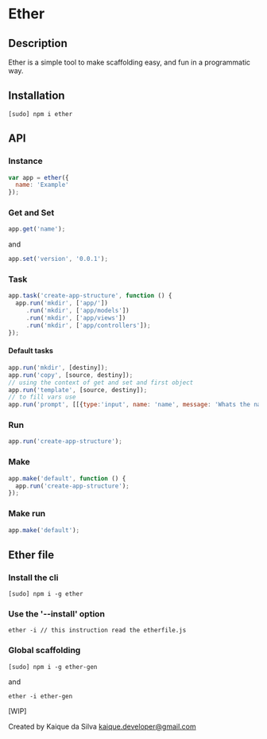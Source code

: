 # Ether

## Description

Ether is a simple tool to make scaffolding easy, and fun in
a programmatic way.

## Installation

  ```
  [sudo] npm i ether
  ```

## API

### Instance

  ```javascript
  var app = ether({
    name: 'Example'
  });
  ```

### Get and Set

  ```javascript
  app.get('name');
  ```

  and

  ```javascript
  app.set('version', '0.0.1');
  ```

### Task

  ```javascript
  app.task('create-app-structure', function () {
    app.run('mkdir', ['app/'])
       .run('mkdir', ['app/models'])
       .run('mkdir', ['app/views'])
       .run('mkdir', ['app/controllers']);
  });
  ```

#### Default tasks

  ```javascript
  app.run('mkdir', [destiny]);
  app.run('copy', [source, destiny]);
  // using the context of get and set and first object
  app.run('template', [source, destiny]);
  // to fill vars use
  app.run('prompt', [[{type:'input', name: 'name', message: 'Whats the name of that application?'}]]);
  ```

### Run

  ```javascript
  app.run('create-app-structure');
  ```

### Make

  ```javascript
  app.make('default', function () {
    app.run('create-app-structure');
  });
  ```

### Make run

  ```javascript
  app.make('default');
  ```

## Ether file

### Install the cli

  ```shell
  [sudo] npm i -g ether
  ```

### Use the '--install' option

  ```shell
  ether -i // this instruction read the etherfile.js
  ```

### Global scaffolding

  ```shell
  [sudo] npm i -g ether-gen
  ```

  and

  ```shell
  ether -i ether-gen
  ```

[WIP]

Created by Kaique da Silva <kaique.developer@gmail.com>
